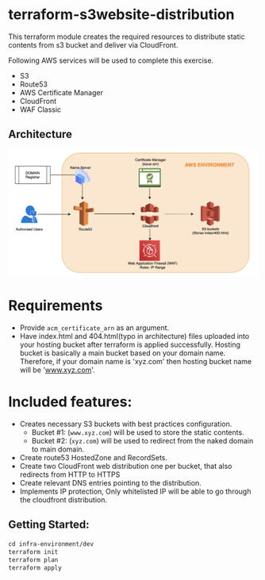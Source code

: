 # terraform-s3website-distribution

This terraform module creates the required resources to distribute static contents from s3 bucket and deliver via CloudFront.

Following AWS services will be used to complete this exercise.
- S3
- Route53
- AWS Certificate Manager
- CloudFront
- WAF Classic

## Architecture

![architecture](architecture.png)

# Requirements
* Provide `acm_certificate_arn` as an argument.
* Have index.html and 404.html(typo in architecture) files uploaded into your hosting bucket after terraform is applied successfully. Hosting bucket is basically a main bucket based on your domain name. Therefore, if your domain name is 'xyz.com' then hosting bucket name will be 
  'www.xyz.com'.
  
# Included features:
* Creates necessary S3 buckets with best practices configuration.
    * Bucket #1: (`www.xyz.com`) will be used to store the static contents.
    * Bucket #2: (`xyz.com`) will be used to redirect from the naked domain to main domain. 
* Create route53 HostedZone and RecordSets.
* Create two CloudFront web distribution one per bucket, that also redirects from HTTP to HTTPS
* Create relevant DNS entries pointing to the distribution.
* Implements IP protection, Only whitelisted IP will be able to go through the cloudfront distribution.

## Getting Started:
    cd infra-environment/dev
	terraform init
	terraform plan
	terraform apply

